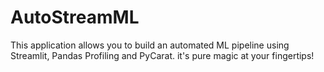 # AutoStreamML
This application allows you to build an automated ML pipeline using Streamlit, Pandas Profiling and PyCarat. it's pure magic at your fingertips!
